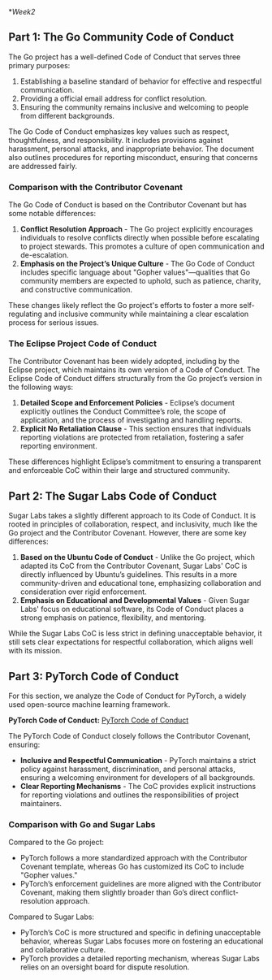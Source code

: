 
**Week2*

## Part 1: The Go Community Code of Conduct

The Go project has a well-defined Code of Conduct that serves three primary purposes:

1. Establishing a baseline standard of behavior for effective and respectful communication.
2. Providing a official email address for conflict resolution.
3. Ensuring the community remains inclusive and welcoming to people from different backgrounds.

The Go Code of Conduct emphasizes key values such as respect, thoughtfulness, and responsibility. It includes provisions against harassment, personal attacks, and inappropriate behavior. The document also outlines procedures for reporting misconduct, ensuring that concerns are addressed fairly.

### Comparison with the Contributor Covenant

The Go Code of Conduct is based on the Contributor Covenant but has some notable differences:

1. **Conflict Resolution Approach** - The Go project explicitly encourages individuals to resolve conflicts directly when possible before escalating to project stewards. This promotes a culture of open communication and de-escalation.
2. **Emphasis on the Project’s Unique Culture** - The Go Code of Conduct includes specific language about "Gopher values"—qualities that Go community members are expected to uphold, such as patience, charity, and constructive communication.

These changes likely reflect the Go project's efforts to foster a more self-regulating and inclusive community while maintaining a clear escalation process for serious issues.

### The Eclipse Project Code of Conduct

The Contributor Covenant has been widely adopted, including by the Eclipse project, which maintains its own version of a Code of Conduct. The Eclipse Code of Conduct differs structurally from the Go project’s version in the following ways:

1. **Detailed Scope and Enforcement Policies** - Eclipse’s document explicitly outlines the Conduct Committee’s role, the scope of application, and the process of investigating and handling reports.
2. **Explicit No Retaliation Clause** - This section ensures that individuals reporting violations are protected from retaliation, fostering a safer reporting environment.

These differences highlight Eclipse’s commitment to ensuring a transparent and enforceable CoC within their large and structured community.

## Part 2: The Sugar Labs Code of Conduct

Sugar Labs takes a slightly different approach to its Code of Conduct. It is rooted in principles of collaboration, respect, and inclusivity, much like the Go project and the Contributor Covenant. However, there are some key differences:

1. **Based on the Ubuntu Code of Conduct** - Unlike the Go project, which adapted its CoC from the Contributor Covenant, Sugar Labs' CoC is directly influenced by Ubuntu’s guidelines. This results in a more community-driven and educational tone, emphasizing collaboration and consideration over rigid enforcement.
2. **Emphasis on Educational and Developmental Values** - Given Sugar Labs' focus on educational software, its Code of Conduct places a strong emphasis on patience, flexibility, and mentoring.

While the Sugar Labs CoC is less strict in defining unacceptable behavior, it still sets clear expectations for respectful collaboration, which aligns well with its mission.

## Part 3: PyTorch Code of Conduct

For this section, we analyze the Code of Conduct for PyTorch, a widely used open-source machine learning framework.

**PyTorch Code of Conduct:** [PyTorch Code of Conduct](https://github.com/pytorch/pytorch/blob/main/CODE_OF_CONDUCT.md)

The PyTorch Code of Conduct closely follows the Contributor Covenant, ensuring:

- **Inclusive and Respectful Communication** - PyTorch maintains a strict policy against harassment, discrimination, and personal attacks, ensuring a welcoming environment for developers of all backgrounds.
- **Clear Reporting Mechanisms** - The CoC provides explicit instructions for reporting violations and outlines the responsibilities of project maintainers.


### Comparison with Go and Sugar Labs

Compared to the Go project:

- PyTorch follows a more standardized approach with the Contributor Covenant template, whereas Go has customized its CoC to include "Gopher values."
- PyTorch’s enforcement guidelines are more aligned with the Contributor Covenant, making them slightly broader than Go’s direct conflict-resolution approach.

Compared to Sugar Labs:

- PyTorch’s CoC is more structured and specific in defining unacceptable behavior, whereas Sugar Labs focuses more on fostering an educational and collaborative culture.
- PyTorch provides a detailed reporting mechanism, whereas Sugar Labs relies on an oversight board for dispute resolution.
